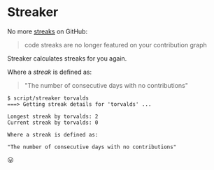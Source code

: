# Streaker

No more [streaks](https://github.com/blog/2173-more-contributions-on-your-profile) on GitHub:

> code streaks are no longer featured on your contribution graph

Streaker calculates streaks for you again.

Where a _streak_ is defined as:

> "The number of consecutive days with no contributions"

```
$ script/streaker torvalds      
===> Getting streak details for 'torvalds' ...

Longest streak by torvalds: 2
Current streak by torvalds: 0

Where a streak is defined as:

"The number of consecutive days with no contributions"
```

:stuck_out_tongue:
